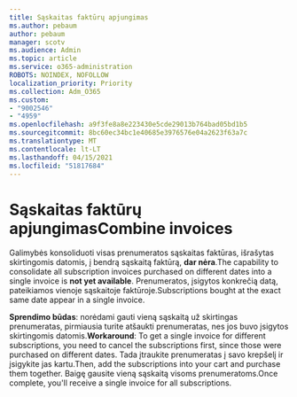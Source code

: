```yaml
---
title: Sąskaitas faktūrų apjungimas
ms.author: pebaum
author: pebaum
manager: scotv
ms.audience: Admin
ms.topic: article
ms.service: o365-administration
ROBOTS: NOINDEX, NOFOLLOW
localization_priority: Priority
ms.collection: Adm_O365
ms.custom:
- "9002546"
- "4959"
ms.openlocfilehash: a9f3fe8a8e223430e5cde29013b764bad05bd1b5
ms.sourcegitcommit: 8bc60ec34bc1e40685e3976576e04a2623f63a7c
ms.translationtype: MT
ms.contentlocale: lt-LT
ms.lasthandoff: 04/15/2021
ms.locfileid: "51817684"
---
```

# <a name="combine-invoices"></a><span data-ttu-id="7ebd2-102">Sąskaitas faktūrų apjungimas</span><span class="sxs-lookup"><span data-stu-id="7ebd2-102">Combine invoices</span></span>

<span data-ttu-id="7ebd2-103">Galimybės konsoliduoti visas prenumeratos sąskaitas faktūras, išrašytas skirtingomis datomis, į bendrą sąskaitą faktūrą, **dar nėra**.</span><span class="sxs-lookup"><span data-stu-id="7ebd2-103">The capability to consolidate all subscription invoices purchased on different dates into a single invoice is **not yet available**.</span></span> <span data-ttu-id="7ebd2-104">Prenumeratos, įsigytos konkrečią datą, pateikiamos vienoje sąskaitoje faktūroje.</span><span class="sxs-lookup"><span data-stu-id="7ebd2-104">Subscriptions bought at the exact same date appear in a single invoice.</span></span>

<span data-ttu-id="7ebd2-105">**Sprendimo būdas**: norėdami gauti vieną sąskaitą už skirtingas prenumeratas, pirmiausia turite atšaukti prenumeratas, nes jos buvo įsigytos skirtingomis datomis.</span><span class="sxs-lookup"><span data-stu-id="7ebd2-105">**Workaround**: To get a single invoice for different subscriptions, you need to cancel the subscriptions first, since those were purchased on different dates.</span></span> <span data-ttu-id="7ebd2-106">Tada įtraukite prenumeratas į savo krepšelį ir įsigykite jas kartu.</span><span class="sxs-lookup"><span data-stu-id="7ebd2-106">Then, add the subscriptions into your cart and purchase them together.</span></span> <span data-ttu-id="7ebd2-107">Baigę gausite vieną sąskaitą visoms prenumeratoms.</span><span class="sxs-lookup"><span data-stu-id="7ebd2-107">Once complete, you'll receive a single invoice for all subscriptions.</span></span>
